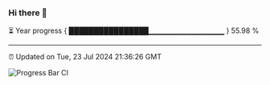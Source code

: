 ### Hi there 👋

⏳ Year progress { ████████████████▁▁▁▁▁▁▁▁▁▁▁▁▁▁ } 55.98 %

---

⏰ Updated on Tue, 23 Jul 2024 21:36:26 GMT

![Progress Bar CI](https://github.com/IshwaranRudhara/GIT-ACTION/workflows/Progress%20Bar%20CI/badge.svg)
